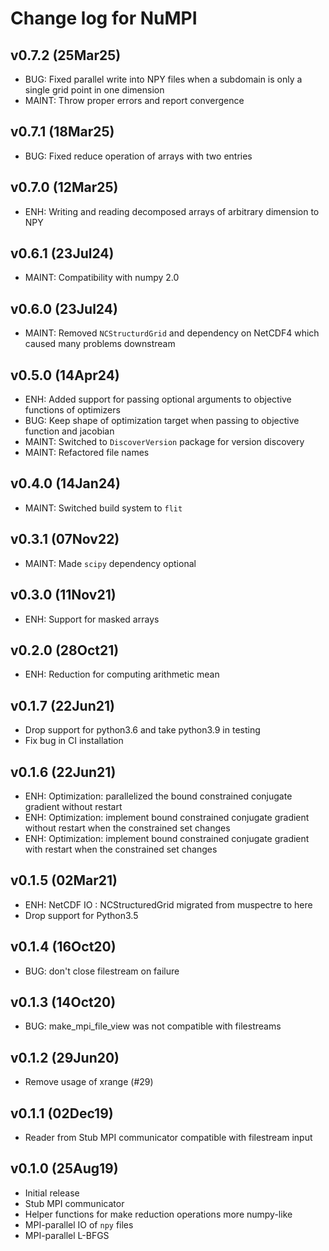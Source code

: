 Change log for NuMPI
===================

v0.7.2 (25Mar25)
----------------

- BUG: Fixed parallel write into NPY files when a subdomain is only a single
  grid point in one dimension
- MAINT: Throw proper errors and report convergence

v0.7.1 (18Mar25)
----------------

- BUG: Fixed reduce operation of arrays with two entries

v0.7.0 (12Mar25)
----------------

- ENH: Writing and reading decomposed arrays of arbitrary dimension to NPY

v0.6.1 (23Jul24)
----------------

- MAINT: Compatibility with numpy 2.0

v0.6.0 (23Jul24)
----------------

- MAINT: Removed `NCStructurdGrid` and dependency on NetCDF4 which caused many
  problems downstream

v0.5.0 (14Apr24)
----------------

- ENH: Added support for passing optional arguments to objective functions
  of optimizers
- BUG: Keep shape of optimization target when passing to objective function and
  jacobian
- MAINT: Switched to `DiscoverVersion` package for version discovery
- MAINT: Refactored file names

v0.4.0 (14Jan24)
----------------

- MAINT: Switched build system to `flit`

v0.3.1 (07Nov22)
----------------

- MAINT: Made `scipy` dependency optional

v0.3.0 (11Nov21)
----------------

- ENH: Support for masked arrays

v0.2.0 (28Oct21)
----------------

- ENH: Reduction for computing arithmetic mean

v0.1.7 (22Jun21)
----------------

- Drop support for python3.6 and take python3.9 in testing
- Fix bug in CI installation

v0.1.6 (22Jun21)
----------------

- ENH: Optimization: parallelized the bound constrained conjugate gradient without restart
- ENH: Optimization: implement bound constrained conjugate gradient without restart when the constrained set changes
- ENH: Optimization: implement bound constrained conjugate gradient with restart when the constrained set changes

v0.1.5 (02Mar21)
----------------

- ENH: NetCDF IO : NCStructuredGrid migrated from muspectre to here
- Drop support for Python3.5

v0.1.4 (16Oct20)
----------------
- BUG: don't close filestream on failure

v0.1.3 (14Oct20)
----------------
- BUG: make_mpi_file_view was not compatible with filestreams

v0.1.2 (29Jun20)
----------------
- Remove usage of xrange (#29)

v0.1.1 (02Dec19)
----------------

- Reader from Stub MPI communicator compatible with filestream input 

v0.1.0 (25Aug19)
----------------

- Initial release
- Stub MPI communicator
- Helper functions for make reduction operations more numpy-like
- MPI-parallel IO of `npy` files
- MPI-parallel L-BFGS
